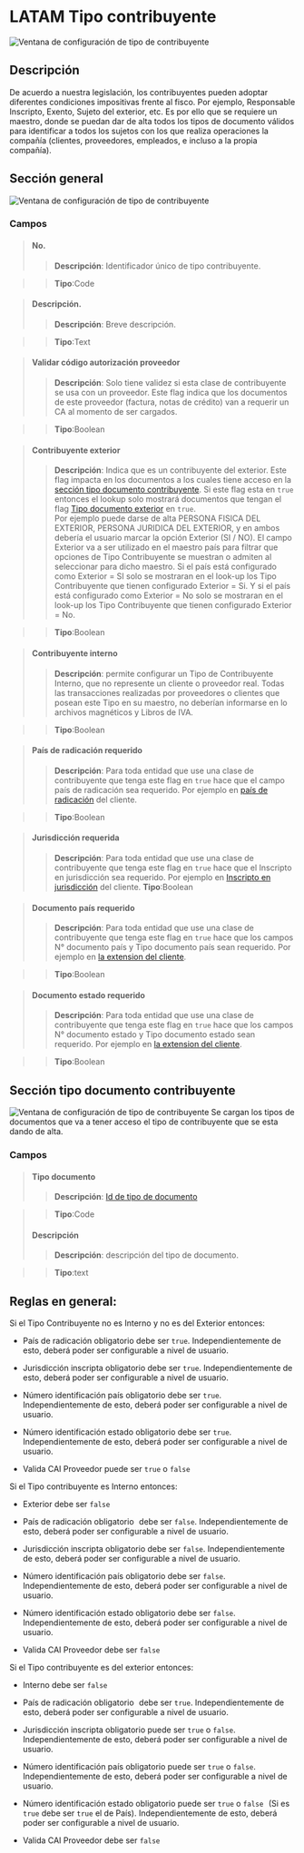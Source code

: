 # LATAM Tipo contribuyente
![Ventana de configuración de tipo de contribuyente](../Imagenes/LATAM-TaxPayerType-MainPage.PNG)
## Descripción
De acuerdo a nuestra legislación, los contribuyentes pueden adoptar diferentes condiciones impositivas frente al fisco. Por ejemplo, Responsable Inscripto, Exento, Sujeto del exterior, etc.  Es por ello que se requiere un maestro, donde se puedan dar de alta todos los tipos de documento válidos para identificar a todos los sujetos con los que realiza operaciones la compañía (clientes, proveedores, empleados, e incluso a la propia compañía).


## Sección general
![Ventana de configuración de tipo de contribuyente](../Imagenes/LATAM-TaxPayerType-Seccion-General.PNG)

### Campos

>#### No.
>>**Descripción**: 
Identificador único de tipo contribuyente.

>>**Tipo**:Code

>#### Descripción.
>>**Descripción**: 
Breve descripción.

>>**Tipo**:Text

>#### Validar código autorización proveedor
>>**Descripción**: 
Solo tiene validez si esta clase de contribuyente se usa con un proveedor. Este flag indica que los documentos de este proveedor (factura, notas de crédito) van a requerir un CA al momento de ser cargados.

>>**Tipo**:Boolean

>#### Contribuyente exterior
>>**Descripción**: 
Indica que es un contribuyente del exterior. Este flag impacta en los documentos a los cuales tiene acceso en la [sección tipo documento contribuyente](#seccion-tipo-documento-contribuyente). Si este flag esta en ``true`` entonces el lookup solo mostrará documentos que tengan el flag [Tipo documento exterior](LATAM-DocumentType.md#tipo-documento-exterior) en ``true``.<br>
Por ejemplo puede darse de alta PERSONA FISICA DEL EXTERIOR, PERSONA JURIDICA DEL EXTERIOR, y en ambos debería el usuario marcar la opción Exterior (SI / NO). 
El campo  Exterior va a ser utilizado en el maestro país para filtrar que opciones de Tipo Contribuyente se muestran o admiten al seleccionar para dicho maestro.   Si el país está configurado como Exterior = SI solo se mostraran en el look-up los Tipo Contribuyente que tienen configurado Exterior = Si.   Y si el país está configurado como Exterior = No solo se mostraran en el look-up los Tipo Contribuyente que tienen configurado Exterior = No. 

>>**Tipo**:Boolean

>#### Contribuyente interno
>>**Descripción**: 
permite configurar un Tipo de Contribuyente Interno, que no represente un cliente o proveedor real. Todas las transacciones realizadas por proveedores o clientes que posean este Tipo  en su maestro,  no deberían informarse en lo archivos magnéticos y Libros de IVA.

>>**Tipo**:Boolean

>#### País de radicación requerido
>>**Descripción**: 
Para toda entidad que use una clase de contribuyente que tenga este flag en ``true`` hace que el campo país de radicación sea requerido. Por ejemplo en [país de radicación](../Extensiones/LATAM-Customer.md#pais-de-radicacion) del cliente.

>>**Tipo**:Boolean

>#### Jurisdicción requerida
>>**Descripción**: 
Para toda entidad que use una clase de contribuyente que tenga este flag en ``true`` hace que el Inscripto en jurisdicción sea requerido. Por ejemplo en [Inscripto en jurisdicción](../Extensiones/LATAM-Customer.md#inscripto-en-jurisdiccion) del cliente.
>>**Tipo**:Boolean

>#### Documento país requerido
>>**Descripción**: 
Para toda entidad que use una clase de contribuyente que tenga este flag en ``true`` hace que los campos N° documento país y Tipo documento país sean requerido. Por ejemplo en [la extension del cliente](../Extensiones/LATAM-Customer.md#tipo-documento-pais).

>>**Tipo**:Boolean

>#### Documento estado requerido
>>**Descripción**: 
Para toda entidad que use una clase de contribuyente que tenga este flag en ``true`` hace que los campos N° documento estado y Tipo documento estado sean requerido. Por ejemplo en [la extension del cliente](../Extensiones/LATAM-Customer.md#tipo-documento-estado).

>>**Tipo**:Boolean

## Sección tipo documento contribuyente
![Ventana de configuración de tipo de contribuyente](../Imagenes/LATAM-TaxPayerType-Seccion-TiposDocumentoContribuyentes.PNG)
Se cargan los tipos de documentos que va a tener acceso el tipo de contribuyente que se esta dando de alta.
### Campos
>#### Tipo documento
>>**Descripción**: 
	[Id de tipo de documento](../Maestros/LATAM-DocumentType.md)
	
>>**Tipo**:Code
>#### Descripción
>>**Descripción**: 
	descripción del tipo de documento.
	
>>**Tipo**:text

## Reglas en general: 

Si el Tipo Contribuyente no es Interno y no es del Exterior entonces: 

* País de radicación obligatorio debe ser `true`. Independientemente de esto, deberá poder ser configurable a nivel de usuario. 

* Jurisdicción inscripta obligatorio debe ser `true`. Independientemente de esto, deberá poder ser configurable a nivel de usuario. 

* Número identificación país obligatorio debe ser `true`. Independientemente de esto, deberá poder ser configurable a nivel de usuario. 

* Número identificación estado obligatorio debe ser `true`. Independientemente de esto, deberá poder ser configurable a nivel de usuario. 

* Valida CAI Proveedor puede ser `true` o `false` 

 

Si el Tipo contribuyente es Interno entonces: 

* Exterior debe ser `false`

* País de radicación obligatorio   debe ser `false`. Independientemente de esto, deberá poder ser configurable a nivel de usuario. 

* Jurisdicción inscripta obligatorio debe ser `false`. Independientemente de esto, deberá poder ser configurable a nivel de usuario. 

* Número identificación país obligatorio debe ser `false`. Independientemente de esto, deberá poder ser configurable a nivel de usuario. 

* Número identificación estado obligatorio debe ser `false`. Independientemente de esto, deberá poder ser configurable a nivel de usuario. 

* Valida CAI Proveedor debe ser `false` 

 

Si el Tipo contribuyente es del exterior entonces: 

* Interno debe ser `false` 

* País de radicación obligatorio   debe ser `true`. Independientemente de esto, deberá poder ser configurable a nivel de usuario. 

* Jurisdicción inscripta obligatorio puede ser `true` o `false`. Independientemente de esto, deberá poder ser configurable a nivel de usuario. 

* Número identificación país obligatorio puede ser `true` o `false`. Independientemente de esto, deberá poder ser configurable a nivel de usuario. 

* Número identificación estado obligatorio puede ser `true` o `false`   (Si es `true` debe ser `true` el de País). Independientemente de esto, deberá poder ser configurable a nivel de usuario. 

* Valida CAI Proveedor debe ser `false` 
